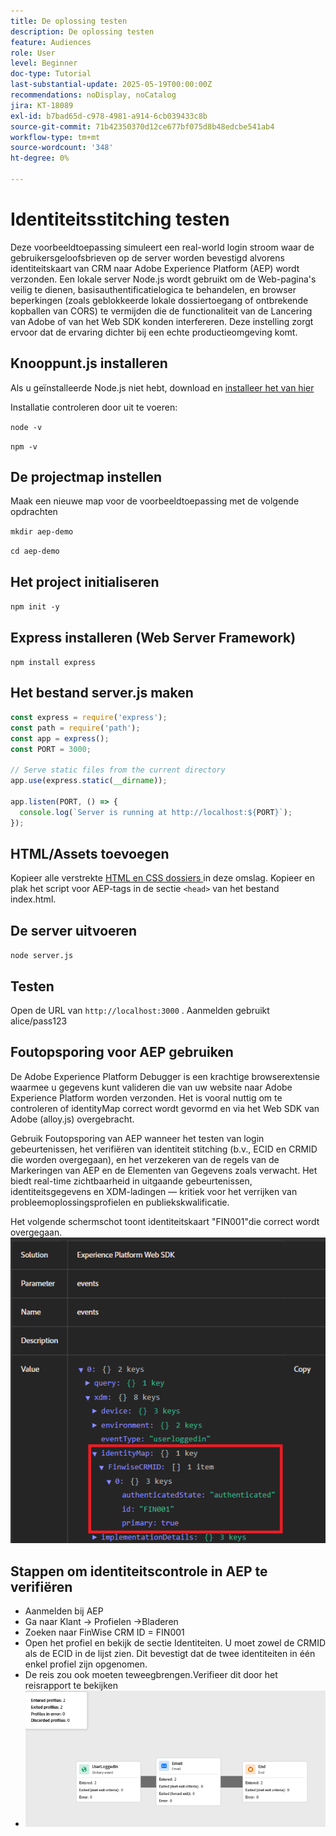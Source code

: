 ```yaml
---
title: De oplossing testen
description: De oplossing testen
feature: Audiences
role: User
level: Beginner
doc-type: Tutorial
last-substantial-update: 2025-05-19T00:00:00Z
recommendations: noDisplay, noCatalog
jira: KT-18089
exl-id: b7bad65d-c978-4981-a914-6cb039433c8b
source-git-commit: 71b42350370d12ce677bf075d8b48edcbe541ab4
workflow-type: tm+mt
source-wordcount: '348'
ht-degree: 0%

---
```


# Identiteitsstitching testen

Deze voorbeeldtoepassing simuleert een real-world login stroom waar de gebruikersgeloofsbrieven op de server worden bevestigd alvorens identiteitskaart van CRM naar Adobe Experience Platform (AEP) wordt verzonden. Een lokale server Node.js wordt gebruikt om de Web-pagina&#39;s veilig te dienen, basisauthentificatielogica te behandelen, en browser beperkingen (zoals geblokkeerde lokale dossiertoegang of ontbrekende kopballen van CORS) te vermijden die de functionaliteit van de Lancering van Adobe of van het Web SDK konden interfereren. Deze instelling zorgt ervoor dat de ervaring dichter bij een echte productieomgeving komt.

## Knooppunt.js installeren

Als u geïnstalleerde Node.js niet hebt, download en [ installeer het van hier ](https://nodejs.org/)

Installatie controleren door uit te voeren:

`node -v`

`npm -v`

## De projectmap instellen

Maak een nieuwe map voor de voorbeeldtoepassing met de volgende opdrachten

`mkdir aep-demo`

`cd aep-demo`

## Het project initialiseren

`npm init -y`

## Express installeren (Web Server Framework)

`npm install express`

## Het bestand server.js maken

```javascript
const express = require('express');
const path = require('path');
const app = express();
const PORT = 3000;

// Serve static files from the current directory
app.use(express.static(__dirname));

app.listen(PORT, () => {
  console.log(`Server is running at http://localhost:${PORT}`);
});
```

## HTML/Assets toevoegen

Kopieer alle verstrekte [ HTML en CSS dossiers ](assets/login-app-files.zip) in deze omslag. Kopieer en plak het script voor AEP-tags in de sectie `<head>` van het bestand index.html.

## De server uitvoeren

`node server.js`

## Testen

Open de URL van `http://localhost:3000` . Aanmelden gebruikt alice/pass123

## Foutopsporing voor AEP gebruiken

De Adobe Experience Platform Debugger is een krachtige browserextensie waarmee u gegevens kunt valideren die van uw website naar Adobe Experience Platform worden verzonden. Het is vooral nuttig om te controleren of identityMap correct wordt gevormd en via het Web SDK van Adobe (alloy.js) overgebracht.

Gebruik Foutopsporing van AEP wanneer het testen van login gebeurtenissen, het verifiëren van identiteit stitching (b.v., ECID en CRMID die worden overgegaan), en het verzekeren van de regels van de Markeringen van AEP en de Elementen van Gegevens zoals verwacht. Het biedt real-time zichtbaarheid in uitgaande gebeurtenissen, identiteitsgegevens en XDM-ladingen — kritiek voor het verrijken van probleemoplossingsprofielen en publiekskwalificatie.

Het volgende schermschot toont identiteitskaart &quot;FIN001&quot;die correct wordt overgegaan.
![ aep-debugger ](assets/aep-debugger.png)

## Stappen om identiteitscontrole in AEP te verifiëren

* Aanmelden bij AEP
* Ga naar Klant -> Profielen ->Bladeren
* Zoeken naar FinWise CRM ID = FIN001
* Open het profiel en bekijk de sectie Identiteiten. U moet zowel de CRMID als de ECID in de lijst zien.   Dit bevestigt dat de twee identiteiten in één enkel profiel zijn opgenomen.
* De reis zou ook moeten teweegbrengen.Verifieer dit door het reisrapport te bekijken
* ![ reis-rapport ](assets/journey-triggered-report.png)


